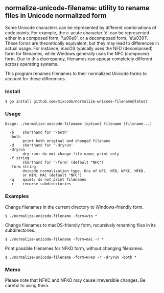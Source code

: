 
## normalize-unicode-filename: utility to rename files in Unicode normalized form


Some Unicode characters can be represented by different combinations of code points. For example, the e-acute character 'é' can be represented either in a composed form, '\u00e9', or a decomposed form, 'e\u0301'. These forms are theoretically equivalent, but they may lead to differences in actual usage. For instance, macOS typically uses the NFD (decomposed) form for filenames, while Windows generally uses the NFC (composed) form. Due to this discrepancy, filenames can appear completely different across operating systems.

This program renames filenames to their normalized Unicode forms to account for these differences.


### Install

```
$ go install github.com/mixcode/normalize-unicode-filename@latest
```

### Usage

```
Usage: ./normalize-unicode-filename [option] filename [filename...]

  -b	shorthand for '-both'
  -both
    	print both original and changed filename
  -d	shorthand for '-dryrun'
  -dryrun
    	dry-run: do not change file name; print only
  -f string
    	shorthand for '-form' (default "NFC")
  -form string
    	Unicode normalization type. One of NFC, NFD, NFKC, NFKD,
    	or WIN, MAC (default "NFC")
  -q	quiet; do not print filenames
  -r	recurse subdirectories
```

### Examples


Change filenames in the current directory to Windows-friendly form.
```
$ ./normalize-unicode-filename -form=win *
```

Change filenames to macOS-friendly form, recursively renaming files in its subdirectories.
```
$ ./normalize-unicode-filename -form=mac -r *
```

Print possible filenames for NFKD form, without changing filenames.
```
$ ./normalize-unicode-filename -form=NFKD -r -dryrun -both *
```

### Memo

Please note that NFKC and NFKD may cause irreversible changes. Be careful to using them.


